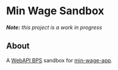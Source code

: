 # Min Wage Sandbox

_**Note:** this project is a work in progress_

## About

A [WebAPI BPS](https://webapi.bps.go.id/developer/) sandbox for [min-wage-app](https://github.com/gulfaniputra/min-wage-app).
